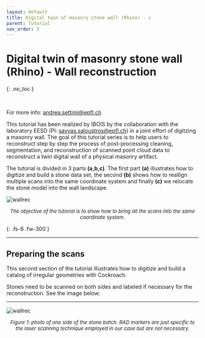 ```yaml
---
layout: default
title: Digital twin of masonry stone wall (Rhino) - c
parent: Tutorial
nav_order: 3
---
```


# Digital twin of masonry stone wall (Rhino) - Wall reconstruction
{: .no_toc }

<br />

For more info: [andrea.settimi@epfl.ch](andrea.settimi@epfl.ch)

This tutorial has been realized by IBOIS by the collaboration with the laboratory EESD (PI: [savvas.saloustros@epfl.ch](savvas.saloustros@epfl.ch)) in a joint effort of digitzing a masonry wall. The goal of this tutorial series is to help users to reconstruct step by step the process of post-processing cleaning, segmentation, and reconstruction of scanned point cloud data to reconstruct a twin digital wall of a physical masonry artifact.

The tutorial is divided in 3 parts **(a,b,c)**. The first part **(a)** illustrates how to digitize and build a stone data set, the second **(b)** shows how to reallign multiple scans into the same coordinate system and finally **(c)** we relocate the stone model into the wall landscape.

![wallrec](https://github.com/ibois-epfl/Cockroach-documentation/blob/docu-alpha/img/wall_reconstruct.gif?raw=true)
 <center><font size="2"><i> The objective of the tutorial is to show how to bring all the scans into the same coordinate system. </i></font></center>

{: .fs-6 .fw-300 }

---

## Preparing the scans

This second section of the tutorial illustrates how to digitize and build a catalog of irregular geometries with Cockroach.

Stones need to be scanned on both sides and labeled if necessary for the reconstruction. See the image below:


---
![wallrec](https://github.com/ibois-epfl/Cockroach-documentation/blob/docu-alpha/img/wall_reconstruct.gif?raw=true)
 <center><font size="2"><i> Figure 1: photo of one side of the stone batch. RAD markers are just specific to the laser scanning technique employed in our case but are not necessary. </i></font></center>
